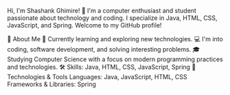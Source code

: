 Hi, I'm Shashank Ghimire! 👋
I'm a computer enthusiast and student passionate about technology and coding. 
I specialize in Java, HTML, CSS, JavaScript, and Spring. Welcome to my GitHub profile!

🚀 About Me
🌱 Currently learning and exploring new technologies.
💻 I'm into coding, software development, and solving interesting problems.
🎓 Studying Computer Science with a focus on modern programming practices and technologies.
🛠️ Skills: Java, HTML, CSS, JavaScript, Spring
🔧 Technologies & Tools
Languages: Java, JavaScript, HTML, CSS
Frameworks & Libraries: Spring

